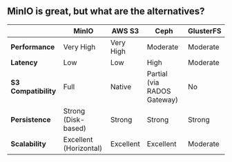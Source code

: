 ## MinIO is great, but what are the alternatives?

|    | **MinIO**         | **AWS S3**       | **Ceph**        | **GlusterFS**    |
|-----------------|------------------|------------------|------------------|-------------------|
| **Performance** | Very High         | Very High         | Moderate         | Moderate          |
| **Latency**     | Low               | Low               | High             | Moderate          |
| **S3 Compatibility** | Full            | Native           | Partial (via RADOS Gateway) | No |
| **Persistence** | Strong (Disk-based) | Strong           | Strong           | Strong            |
| **Scalability** | Excellent (Horizontal) | Excellent      | Excellent        | Moderate          |
